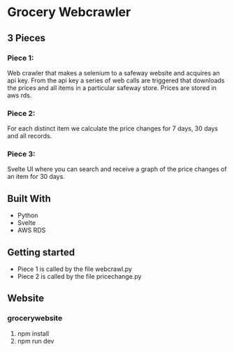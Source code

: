 # Grocery Webcrawler
## 3 Pieces
### Piece 1:
Web crawler that makes a selenium to a safeway website and acquires an api key. From the api key a series of web calls are triggered that downloads the prices and all items in a particular safeway store. Prices are stored in aws rds.

### Piece 2:
For each distinct item we calculate the price changes for 7 days, 30 days and all records. 

### Piece 3:
Svelte UI where you can search and receive a graph of the price changes of an item for 30 days.

## Built With
* Python
* Svelte
* AWS RDS

## Getting started
- Piece 1 is called by the file webcrawl.py
- Piece 2 is called by the file pricechange.py

## Website 
### grocerywebsite
1. npm install
2. npm run dev
